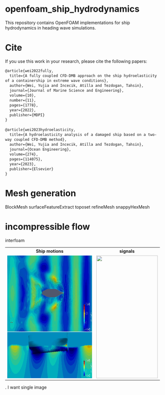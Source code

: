 # openfoam_ship_hydrodynamics
This repository contains OpenFOAM implementations for ship hydrodynamics in heading wave simulations.

# Cite
If you use this work in your research, please cite the following papers:

```
@article{wei2022fully,
  title={A fully coupled CFD-DMB approach on the ship hydroelasticity of a containership in extreme wave conditions},
  author={Wei, Yujia and Incecik, Atilla and Tezdogan, Tahsin},
  journal={Journal of Marine Science and Engineering},
  volume={10},
  number={11},
  pages={1778},
  year={2022},
  publisher={MDPI}
}

@article{wei2023hydroelasticity,
  title={A hydroelasticity analysis of a damaged ship based on a two-way coupled CFD-DMB method},
  author={Wei, Yujia and Incecik, Atilla and Tezdogan, Tahsin},
  journal={Ocean Engineering},
  volume={274},
  pages={114075},
  year={2023},
  publisher={Elsevier}
}
```

# Mesh generation
BlockMesh
surfaceFeatureExtract
toposet
refineMesh
snappyHexMesh

# incompressible flow
interfoam


<table>
  <tr>
    <th>Ship motions</th>
    <th>signals</th>
  </tr>
  <tr>
    <td><img src="./hydrodynamics.gif" width="600" height= "400"/></td>
    <td><img src="" width="200" height= "400" /></td>
  </tr>
</table>. I want single image
